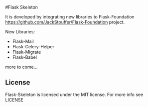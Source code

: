 #Flask Skeleton

It is developed by integrating new libraries to Flask-Foundation <https://github.com/JackStouffer/Flask-Foundation> project.

New Libraries:

* Flask-Mail
* Flask-Celery-Helper
* Flask-Migrate
* Flask-Babel

more to come...

## License

Flask-Skeleton is licensed under the MIT license. For more info see LICENSE
